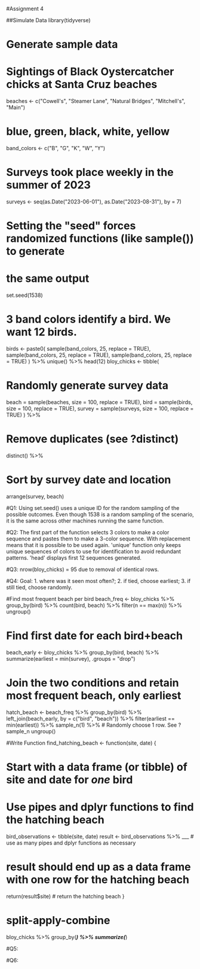 #Assignment 4

##Simulate Data
library(tidyverse)

# Generate sample data
# Sightings of Black Oystercatcher chicks at Santa Cruz beaches
beaches <- c("Cowell's", "Steamer Lane", "Natural Bridges", "Mitchell's", "Main")
# blue, green, black, white, yellow
band_colors <- c("B", "G", "K", "W", "Y") 
# Surveys took place weekly in the summer of 2023
surveys <- seq(as.Date("2023-06-01"), as.Date("2023-08-31"), by = 7)

# Setting the "seed" forces randomized functions (like sample()) to generate
# the same output
set.seed(1538)
# 3 band colors identify a bird. We want 12 birds.
birds <- paste0(
  sample(band_colors, 25, replace = TRUE),
  sample(band_colors, 25, replace = TRUE),
  sample(band_colors, 25, replace = TRUE)
) %>% 
  unique() %>%
  head(12)
bloy_chicks <- tibble(
  # Randomly generate survey data
  beach = sample(beaches, size = 100, replace = TRUE),
  bird = sample(birds, size = 100, replace = TRUE),
  survey = sample(surveys, size = 100, replace = TRUE)
) %>% 
  # Remove duplicates (see ?distinct)
  distinct() %>% 
  # Sort by survey date and location
  arrange(survey, beach)

#Q1: Using set.seed() uses a unique ID for the random sampling of the possible outcomes. Even though 1538 is a random sampling of the scenario,  it is the same across other machines running the same function.

#Q2: The first part of the function selects 3 colors to make a color sequence and pastes them to make a 3-color sequence. With replacement means that it is possible to be used again. 'unique' function only keeps unique sequences of colors to use for identification to avoid redundant patterns. 'head' displays first 12 sequences generated. 

#Q3: nrow(bloy_chicks) = 95 due to removal of identical rows.

#Q4: Goal: 1. where was it seen most often?; 2. if tied, choose earliest; 3. if still tied, choose randomly.

#Find most frequent beach per bird
beach_freq <- bloy_chicks %>% 
  group_by(bird) %>% 
  count(bird, beach) %>% 
  filter(n == max(n)) %>% 
  ungroup()

# Find first date for each bird+beach
beach_early <- bloy_chicks %>% 
  group_by(bird, beach) %>% 
  summarize(earliest = min(survey),
            .groups = "drop")
            
# Join the two conditions and retain most frequent beach, only earliest
hatch_beach <- beach_freq %>% 
  group_by(bird) %>% 
  left_join(beach_early, by = c("bird", "beach")) %>% 
  filter(earliest == min(earliest)) %>% 
  sample_n(1) %>% # Randomly choose 1 row. See ?sample_n
  ungroup()
  
#Write Function
find_hatching_beach <- function(site, date) {
  # Start with a data frame (or tibble) of site and date for *one* bird
  # Use pipes and dplyr functions to find the hatching beach
  bird_observations <- tibble(site, date)
  result <- bird_observations %>% 
    ___ # use as many pipes and dplyr functions as necessary
  # result should end up as a data frame with one row for the hatching beach
  return(result$site) # return the hatching beach
}

# split-apply-combine
bloy_chicks %>% 
  group_by(___) %>% 
  summarize(___)
  
#Q5:

#Q6: